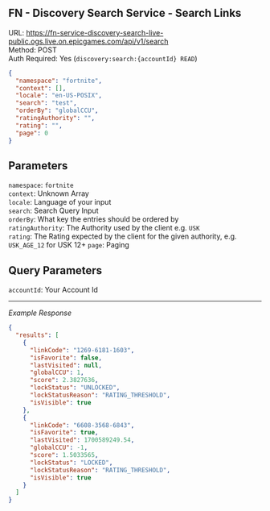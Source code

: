 ## FN - Discovery Search Service - Search Links

URL: https://fn-service-discovery-search-live-public.ogs.live.on.epicgames.com/api/v1/search \
Method: POST \
Auth Required: Yes (`discovery:search:{accountId} READ`)

```json
{
  "namespace": "fortnite",
  "context": [],
  "locale": "en-US-POSIX",
  "search": "test",
  "orderBy": "globalCCU",
  "ratingAuthority": "",
  "rating": "",
  "page": 0
}
```

## Parameters

`namespace`: `fortnite` <br/>
`context`: Unknown Array <br/>
`locale`: Language of your input <br/>
`search`: Search Query Input <br/>
`orderBy`: What key the entries should be ordered by <br/>
`ratingAuthority`: The Authority used by the client e.g. `USK` <br/>
`rating`: The Rating expected by the client for the given authority, e.g. `USK_AGE_12` for USK 12+
`page`: Paging

## Query Parameters

`accountId`: Your Account Id

---

_Example Response_

```json
{
  "results": [
    {
      "linkCode": "1269-6181-1603",
      "isFavorite": false,
      "lastVisited": null,
      "globalCCU": 1,
      "score": 2.3827636,
      "lockStatus": "UNLOCKED",
      "lockStatusReason": "RATING_THRESHOLD",
      "isVisible": true
    },
    {
      "linkCode": "6608-3568-6843",
      "isFavorite": true,
      "lastVisited": 1700589249.54,
      "globalCCU": -1,
      "score": 1.5033565,
      "lockStatus": "LOCKED",
      "lockStatusReason": "RATING_THRESHOLD",
      "isVisible": true
    }
  ]
}
```
